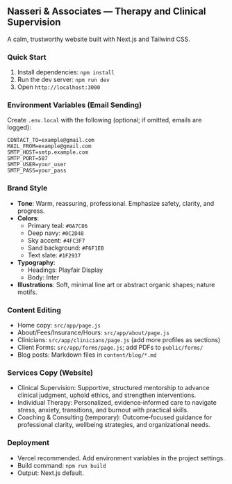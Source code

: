 ## Nasseri & Associates — Therapy and Clinical Supervision

A calm, trustworthy website built with Next.js and Tailwind CSS.

### Quick Start
1. Install dependencies: `npm install`
2. Run the dev server: `npm run dev`
3. Open `http://localhost:3000`

### Environment Variables (Email Sending)
Create `.env.local` with the following (optional; if omitted, emails are logged):
```
CONTACT_TO=example@gmail.com
MAIL_FROM=example@gmail.com
SMTP_HOST=smtp.example.com
SMTP_PORT=587
SMTP_USER=your_user
SMTP_PASS=your_pass
```

### Brand Style
- **Tone**: Warm, reassuring, professional. Emphasize safety, clarity, and progress.
- **Colors**:
  - Primary teal: `#0A7C86`
  - Deep navy: `#0C2D48`
  - Sky accent: `#4FC3F7`
  - Sand background: `#F6F1EB`
  - Text slate: `#1F2937`
- **Typography**:
  - Headings: Playfair Display
  - Body: Inter
- **Illustrations**: Soft, minimal line art or abstract organic shapes; nature motifs.

### Content Editing
- Home copy: `src/app/page.js`
- About/Fees/Insurance/Hours: `src/app/about/page.js`
- Clinicians: `src/app/clinicians/page.js` (add more profiles as sections)
- Client Forms: `src/app/forms/page.js`; add PDFs to `public/forms/`
- Blog posts: Markdown files in `content/blog/*.md`

### Services Copy (Website)
- Clinical Supervision: Supportive, structured mentorship to advance clinical judgment, uphold ethics, and strengthen interventions.
- Individual Therapy: Personalized, evidence‑informed care to navigate stress, anxiety, transitions, and burnout with practical skills.
- Coaching & Consulting (temporary): Outcome‑focused guidance for professional clarity, wellbeing strategies, and organizational needs.

### Deployment
- Vercel recommended. Add environment variables in the project settings.
- Build command: `npm run build`
- Output: Next.js default.

